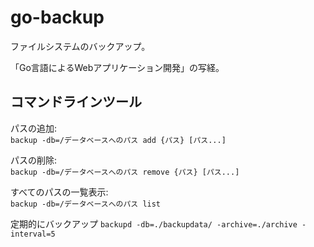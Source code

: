 # go-backup

ファイルシステムのバックアップ。

「Go言語によるWebアプリケーション開発」の写経。

## コマンドラインツール

パスの追加:  
`backup -db=/データベースへのパス add {パス} [パス...]`

パスの削除:  
`backup -db=/データベースへのパス remove {パス} [パス...]`

すべてのパスの一覧表示:  
`backup -db=/データベースへのパス list`

定期的にバックアップ
`backupd -db=./backupdata/ -archive=./archive -interval=5`
